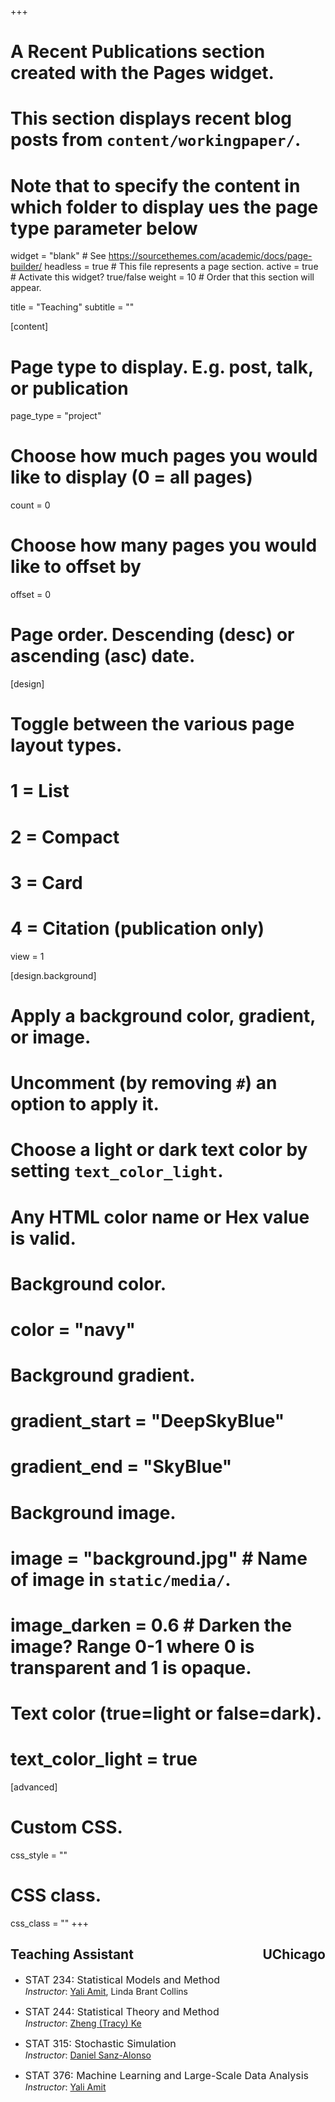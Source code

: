 +++
# A Recent Publications section created with the Pages widget.
# This section displays recent blog posts from `content/workingpaper/`.
# Note that to specify the content in which folder to display ues the page type parameter below

widget = "blank"  # See https://sourcethemes.com/academic/docs/page-builder/
headless = true  # This file represents a page section.
active = true  # Activate this widget? true/false
weight = 10  # Order that this section will appear.

title = "Teaching"
subtitle = ""

[content]
  # Page type to display. E.g. post, talk, or publication
  page_type = "project"

  # Choose how much pages you would like to display (0 = all pages)
  count = 0
  # Choose how many pages you would like to offset by
  offset = 0
  # Page order. Descending (desc) or ascending (asc) date.

[design]
  # Toggle between the various page layout types.
  #   1 = List
  #   2 = Compact
  #   3 = Card
  #   4 = Citation (publication only)
  view = 1
  
[design.background]
  # Apply a background color, gradient, or image.
  #   Uncomment (by removing `#`) an option to apply it.
  #   Choose a light or dark text color by setting `text_color_light`.
  #   Any HTML color name or Hex value is valid.
    
  # Background color.
  # color = "navy"
  
  # Background gradient.
  # gradient_start = "DeepSkyBlue"
  # gradient_end = "SkyBlue"
  
  # Background image.
  # image = "background.jpg"  # Name of image in `static/media/`.
  # image_darken = 0.6  # Darken the image? Range 0-1 where 0 is transparent and 1 is opaque.

  # Text color (true=light or false=dark).
  # text_color_light = true  
  
[advanced]
 # Custom CSS. 
 css_style = ""
 
 # CSS class.
 css_class = ""
+++

## Teaching Assistant <span style="float:right;">UChicago</span>
- <font size="3">STAT 234: Statistical Models and Method </font> <br>
*Instructor*: [Yali Amit](https://www.stat.uchicago.edu/~amit/), Linda Brant Collins

- <font size="3"> STAT 244: Statistical Theory and Method </font><br>
*Instructor*: [Zheng (Tracy) Ke](http://zke.fas.harvard.edu/)

- <font size="3"> STAT 315: Stochastic Simulation</font><br>
*Instructor*: [Daniel Sanz-Alonso](https://sites.google.com/a/uchicago.edu/sanz-alonso/)

- <font size="3"> STAT 376: Machine Learning and Large-Scale Data Analysis </font><br>
*Instructor*: [Yali Amit](https://www.stat.uchicago.edu/~amit/)

